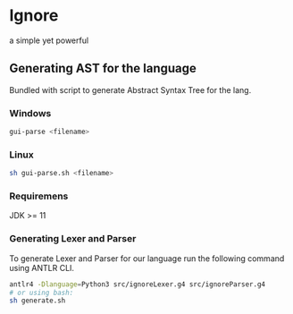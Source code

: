 # Ignore

a simple yet powerful

## Generating AST for the language

Bundled with script to generate Abstract Syntax Tree for the lang.

### Windows

```powershell
gui-parse <filename>
```

### Linux

```bash
sh gui-parse.sh <filename>
```

### Requiremens

JDK >= 11

### Generating Lexer and Parser

To generate Lexer and Parser for our language run the following command using ANTLR CLI.

```bash
antlr4 -Dlanguage=Python3 src/ignoreLexer.g4 src/ignoreParser.g4
# or using bash:
sh generate.sh
```
